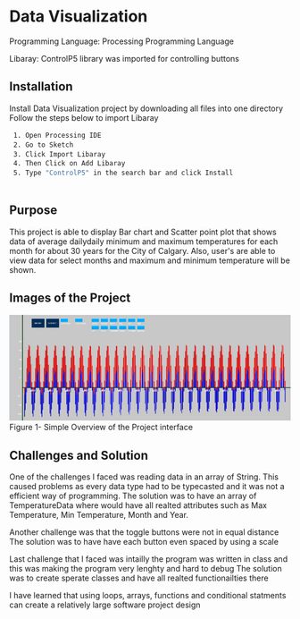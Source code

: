 
#  Data Visualization
Programming Language: Processing Programming Language 


Libaray: ControlP5 library was imported for controlling buttons 


## Installation

Install Data Visualization project by downloading all files into one directory  
Follow the steps below to import Libaray 

```bash
 1. Open Processing IDE
 2. Go to Sketch
 3. Click Import Libaray
 4. Then Click on Add Libaray
 5. Type "ControlP5" in the search bar and click Install
 

```
## Purpose 
This project is able to display Bar chart and Scatter point plot that shows data of average dailydaily minimum and maximum temperatures for each month for about 30 years for the City of Calgary. Also, user's are able to view data for select months and maximum and minimum temperature will be shown.

## Images of the Project
![](images/overview.png)
Figure 1- Simple Overview of the Project interface

## Challenges and Solution
One of the challenges I faced was reading data in an array of String. This caused problems as every data type had to be typecasted and it was not a efficient way of programming.
The solution was to have an array of TemperatureData where would have all realted attributes such as Max Temperature, Min Temperature, Month and Year. 

Another challenge was that the toggle buttons were not in equal distance
The solution was to have have each button even spaced by using a scale

Last challenge that I faced was intailly the program was written in class and this was making the program very lenghty and hard to debug
The solution was to create sperate classes and have all realted functionailties there

I have learned that using loops, arrays, functions and conditional statments can create a relatively large software project design
